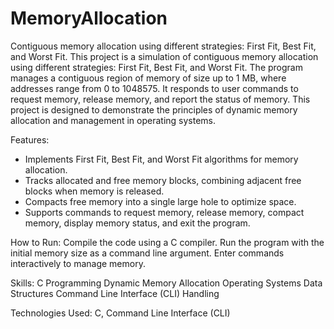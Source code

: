 # MemoryAllocation
Contiguous memory allocation using different strategies: First Fit, Best Fit, and Worst Fit.
This project is a simulation of contiguous memory allocation using different strategies: First Fit, Best Fit, and Worst Fit. The program manages a contiguous region of memory of size up to 1 MB, where addresses range from 0 to 1048575. It responds to user commands to request memory, release memory, and report the status of memory. This project is designed to demonstrate the principles of dynamic memory allocation and management in operating systems.

Features:
- Implements First Fit, Best Fit, and Worst Fit algorithms for memory allocation.
- Tracks allocated and free memory blocks, combining adjacent free blocks when memory is released.
- Compacts free memory into a single large hole to optimize space.
- Supports commands to request memory, release memory, compact memory, display memory status, and exit the program.

How to Run:
Compile the code using a C compiler.
Run the program with the initial memory size as a command line argument.
Enter commands interactively to manage memory.

Skills:
C Programming
Dynamic Memory Allocation
Operating Systems
Data Structures 
Command Line Interface (CLI) Handling

Technologies Used:
C, Command Line Interface (CLI)
